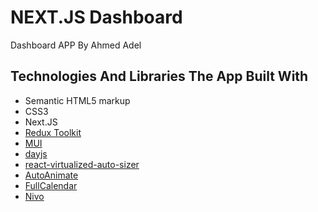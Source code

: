 
# NEXT.JS Dashboard

Dashboard APP By Ahmed Adel



## Technologies And Libraries The App Built With

- Semantic HTML5 markup
- CSS3
- Next.JS
- [Redux Toolkit](https://redux-toolkit.js.org/)
- [MUI](https://mui.com/)
- [dayjs](https://day.js.org/)
- [react-virtualized-auto-sizer](https://www.npmjs.com/package/react-virtualized-auto-sizer)
- [AutoAnimate](https://auto-animate.formkit.com/)
- [FullCalendar](https://fullcalendar.io/)
- [Nivo](https://nivo.rocks/)


